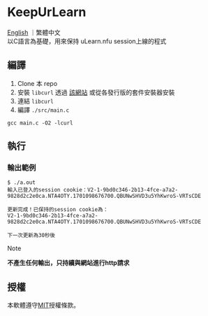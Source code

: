 # KeepUrLearn

[English](./README.md) ｜繁體中文  
以C語言為基礎，用來保持 uLearn.nfu session上線的程式

## 編譯

1. Clone 本 repo
2. 安裝 `libcurl` 透過 [該網站](https://curl.se/download.html) 或從各發行版的套件安裝器安裝
3. 連結 `libcurl`
4. 編譯 `./src/main.c`

```shell
gcc main.c -O2 -lcurl
```

## 執行

### 輸出範例

```shell
$ ./a.out 
輸入已登入的session cookie：V2-1-9bd0c346-2b13-4fce-a7a2-9828d2c2e0ca.NTA4OTY.1701098676700.QBUNwSHVD3u5YhKwroS-VRTsCDE

更新完成！已保持的session cookie為：
V2-1-9bd0c346-2b13-4fce-a7a2-9828d2c2e0ca.NTA4OTY.1701098676700.QBUNwSHVD3u5YhKwroS-VRTsCDE

下一次更新為30秒後
```

> [!NOTE]  
> **不產生任何輸出，只持續與網站進行http請求**

## 授權

本軟體遵守[MIT](./LICENSE)授權條款。
